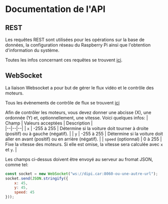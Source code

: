 # Documentation de l'API

## REST

Les requêtes REST sont utilisées pour les opérations sur la base de données, la configuration réseau du Raspberry Pi ainsi que l'obtention d'information du système.

Toutes les infos concernant ces requêtes se trouvent [ici](https://documenter.getpostman.com/view/16024598/TzY1gGLM).

## WebSocket

La liaison Websocket a pour but de gérer le flux vidéo et le contrôle des moteurs.

Tous les évènements de contrôle de flux se trouvent [ici](https://github.com/TeaFlex/PiStreamer/blob/HEAD/doc/DOCUMENTATION-fr.md#evènements-websocket)

Afin de contrôler les moteurs, vous devez donner une abcisse (X), une ordonnée (Y) et, optionnellement, une vitesse. Voici quelques infos:
| Champ | Valeurs acceptées | Description |  
|--|--|--|
| `x` | -255 à 255 | Détermine si la voiture doit tourner à droite (positif) ou à gauche (négatif). |
| `y` | -255 à 255 | Détermine si la voiture doit aller en avant (positif) ou en arrière (négatif). |
| `speed` (optionnal) | 0 à 255 | Fixe la vitesse des moteurs. Si elle est omise, la vitesse sera calculée avec `x` et `y`. |

Les champs ci-dessus doivent être envoyé au serveur au fromat JSON, comme tel:
```js
const socket = new WebSocket("ws://dipi.car:8060-ou-une-autre-url");
socket.send(JSON.stringify({
	x: 45,
	y: 45,
	speed: 45
}));
```